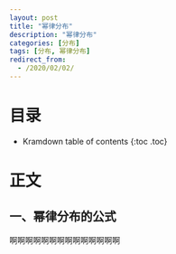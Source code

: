 ```yaml
---
layout: post
title: "幂律分布"
description: "幂律分布"
categories: [分布]
tags: [分布, 幂律分布]
redirect_from:
  - /2020/02/02/
---
```


# 目录

* Kramdown table of contents
{:toc .toc}

# 正文

## 一、幂律分布的公式

啊啊啊啊啊啊啊啊啊啊啊啊啊啊

